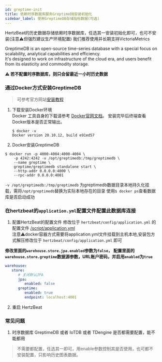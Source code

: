 ```yaml
---
id: greptime-init  
title: 依赖时序数据库服务GreptimeDB安装初始化        
sidebar_label: 使用GreptimeDB存储指标数据(可选)    
---
```


HertzBeat的历史数据存储依赖时序数据库，任选其一安装初始化即可，也可不安装(注意⚠️但强烈建议生产环境配置)
我们推荐使用并长期支持VictoriaMetrics

GreptimeDB is an open-source time-series database with a special focus on scalability, analytical capabilities and efficiency.   
It's designed to work on infrastructure of the cloud era, and users benefit from its elasticity and commodity storage.

**⚠️ 若不配置时序数据库，则只会留最近一小时历史数据**  

### 通过Docker方式安装GreptimeDB 
> 可参考官方网站[安装教程](https://docs.greptime.com/getting-started/overview)  
1. 下载安装Docker环境   
   Docker 工具自身的下载请参考 [Docker官网文档](https://docs.docker.com/get-docker/)。
      安装完毕后终端查看Docker版本是否正常输出。
   ```
   $ docker -v
   Docker version 20.10.12, build e91ed57
   ```
2. Docker安装GreptimeDB  

```shell
$ docker run -p 4000-4004:4000-4004 \
    -p 4242:4242 -v /opt/greptimedb:/tmp/greptimedb \
    --name greptime \
    greptime/greptimedb standalone start \
    --http-addr 0.0.0.0:4000 \
    --rpc-addr 0.0.0.0:4001 
```

   `-v /opt/greptimedb:/tmp/greptimedb` 为greptimedb数据目录本地持久化挂载，需将`/opt/greptimedb`替换为实际本地存在的目录
   使用```$ docker ps```查看数据库是否启动成功

### 在hertzbeat的`application.yml`配置文件配置此数据库连接   

1. 配置HertzBeat的配置文件
   修改位于 `hertzbeat/config/application.yml` 的配置文件 [/script/application.yml](https://github.com/dromara/hertzbeat/raw/master/script/application.yml)      
   注意⚠️docker容器方式需要将application.yml文件挂载到主机本地,安装包方式解压修改位于 `hertzbeat/config/application.yml` 即可     

**修改里面的`warehouse.store.jpa.enabled`参数为`false`， 配置里面的`warehouse.store.greptime`数据源参数，URL账户密码，并启用`enabled`为`true`**    

```yaml
warehouse:
   store:
      # 关闭默认JPA
      jpa:
         enabled: false
      greptime:
         enabled: true
         endpoint: localhost:4001
```

2. 重启 HertzBeat

### 常见问题   

1. 时序数据库 GreptimeDB 或者 IoTDB 或者 TDengine 是否都需要配置，能不能都用
> 不需要都配置，任选其一即可，用enable参数控制其是否使用，也可都不安装配置，只影响历史图表数据。

